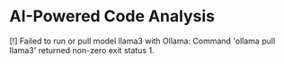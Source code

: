 # AI-Powered Code Analysis

[!] Failed to run or pull model llama3 with Ollama: Command 'ollama pull llama3' returned non-zero exit status 1.